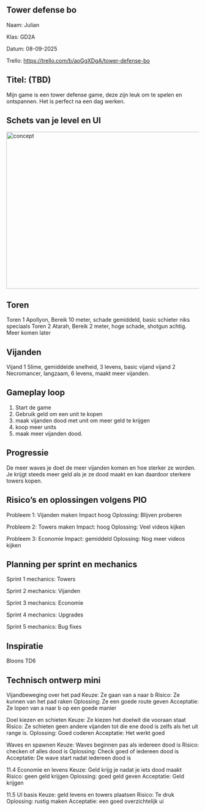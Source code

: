 ## Tower defense bo
Naam: Julian

Klas: GD2A

Datum: 08-09-2025

Trello: https://trello.com/b/aoGgXDgA/tower-defense-bo

## Titel: (TBD)
Mijn game is een tower defense game, deze zijn leuk om te spelen en ontspannen. Het is perfect na een dag werken.

## Schets van je level en UI
<img width="768" height="409" alt="concept" src="https://github.com/user-attachments/assets/4c526667-fec0-4f68-8545-61299be2903d" />


## Toren
Toren 1 Apollyon, Bereik 10 meter, schade gemiddeld, basic schieter niks speciaals
Toren 2 Atarah, Bereik 2 meter, hoge schade, shotgun achtig.
Meer komen later

## Vijanden
Vijand 1 Slime, gemiddelde snelheid, 3 levens, basic vijand
vijand 2 Necromancer, langzaam, 6 levens, maakt meer vijanden. 

## Gameplay loop
1. Start de game
2. Gebruik geld om een unit te kopen
3. maak vijanden dood met unit om meer geld te krijgen
4. koop meer units
5. maak meer vijanden dood.

## Progressie
De meer waves je doet de meer vijanden komen en hoe sterker ze worden. Je krijgt steeds meer geld als je ze dood maakt en kan daardoor sterkere towers kopen.

## Risico’s en oplossingen volgens PIO
Probleem 1: Vijanden maken
Impact hoog
Oplossing: Blijven proberen

Probleem 2: Towers maken
Impact: hoog
Oplossing: Veel videos kijken

Probleem 3: Economie
Impact: gemiddeld
Oplossing: Nog meer videos kijken

## Planning per sprint en mechanics
Sprint 1 mechanics: Towers

Sprint 2 mechanics: Vijanden

Sprint 3 mechanics: Economie

Sprint 4 mechanics: Upgrades

Sprint 5 mechanics: Bug fixes

## Inspiratie 
Bloons TD6

## Technisch ontwerp mini
Vijandbeweging over het pad
Keuze: Ze gaan van a naar b
Risico: Ze kunnen van het pad raken
Oplossing: Ze een goede route geven
Acceptatie: Ze lopen van a naar b op een goede manier

Doel kiezen en schieten
Keuze: Ze kiezen het doelwit die vooraan staat
Risico: Ze schieten geen andere vijanden tot die ene dood is zelfs als het uit range is.
Oplossing: Goed coderen
Acceptatie: Het werkt goed

Waves en spawnen
Keuze: Waves beginnen pas als iedereen dood is
Risico: checken of alles dood is
Oplossing: Check goed of iedereen dood is
Acceptatie: De wave start nadat iedereen dood is

11.4 Economie en levens
Keuze: Geld krijg je nadat je iets dood maakt
Risico: geen geld krijgen
Oplossing: goed geld geven
Acceptatie: Geld krijgen

11.5 UI basis
Keuze: geld levens en towers plaatsen
Risico: Te druk
Oplossing: rustig maken
Acceptatie: een goed overzichtelijk ui
